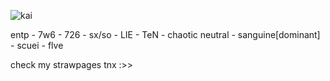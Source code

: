 ![kai](https://static.wikia.nocookie.net/kimi-ga-shine/images/3/34/Kai_blinking_%28no_talking%29.gif/revision/latest/scale-to-width-down/250?cb=20230424132203)

entp - 7w6 - 726 - sx/so - LIE - TeN - chaotic neutral - sanguine[dominant] - scuei - flve

check my strawpages tnx :>>

